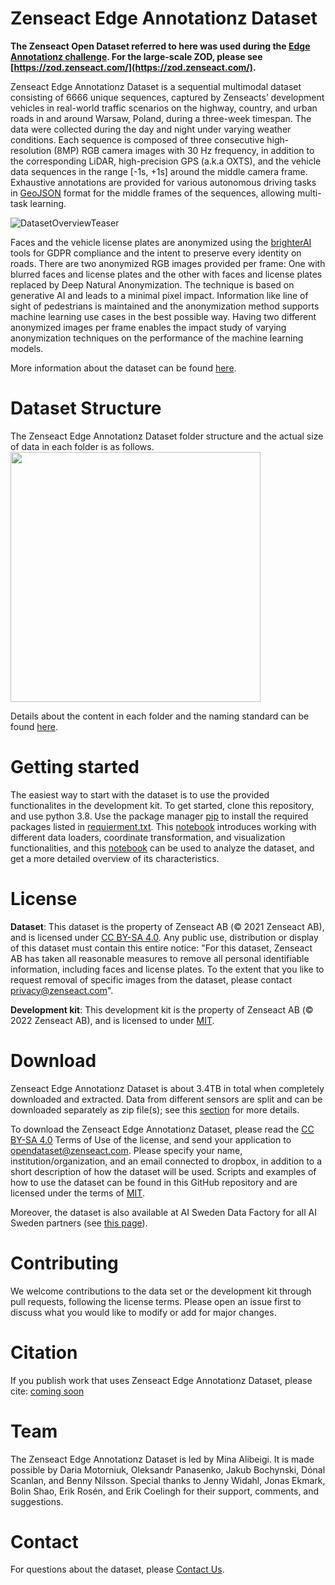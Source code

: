# Zenseact Edge Annotationz Dataset

**The Zenseact Open Dataset referred to here was used during the [Edge Annotationz challenge](https://www.ai.se/en/data-factory/edge-annotationz-challenge). For the large-scale ZOD, please see [https://zod.zenseact.com/](https://zod.zenseact.com/).**

Zenseact Edge Annotationz Dataset is a sequential multimodal dataset consisting of 6666 unique sequences, captured by Zenseacts’ development vehicles in real-world traffic scenarios on the highway, country, and urban roads in and around Warsaw, Poland, during a three-week timespan. The data were collected during the day and night under varying weather conditions.
Each sequence is composed of three consecutive high-resolution (8MP) RGB camera images with 30 Hz frequency, in addition to the corresponding LiDAR, high-precision GPS (a.k.a OXTS), and the vehicle data sequences in the range [-1s, +1s] around the middle camera frame. Exhaustive annotations are provided for various autonomous driving tasks in [GeoJSON](https://geojson.org/) format for the middle frames of the sequences, allowing multi-task learning.

![DatasetOverviewTeaser](/assets/dataset_teaser.png)

Faces and the vehicle license plates are anonymized using the [brighterAI](https://brighter.ai/) tools for GDPR compliance and the intent to preserve every identity on roads. There are two anonymized RGB images provided per frame: One with blurred faces and license plates and the other with faces and license plates replaced by Deep Natural Anonymization. The technique is based on generative AI and leads to a minimal pixel impact. Information like line of sight of pedestrians is maintained and the anonymization method supports machine learning use cases in the best possible way. Having two different anonymized images per frame enables the impact study of varying anonymization techniques on the performance of the machine learning models.

More information about the dataset can be found [here](https://www.ai.se/sites/default/files/content/bilder/zenseact_dataset_intro.pdf).

# Dataset Structure
The Zenseact Edge Annotationz Dataset folder structure and the actual size of data in each folder is as follows.
[<img src="/assets/dataset_structure_graphical_condense.jpeg" width="400"/>](image.png)

Details about the content in each folder and the naming standard can be found [here](/assets/dataset_structure_details.jpeg).
# Getting started
The easiest way to start with the dataset is to use the provided functionalites in the development kit.
To get started, clone this repository, and use python 3.8.
Use the package manager [pip](https://pip.pypa.io/en/stable/#) to install the required packages listed in [requierment.txt](./requirements.txt).
This [notebook](./devkit_tutorial.ipynb) introduces working with different data loaders, coordinate transformation, and visualization functionalities, and this [notebook](./dataset_analysis.ipynb) can be used to analyze the dataset, and get a more detailed overview of its characteristics.
# License
**Dataset**: This dataset is the property of Zenseact AB (© 2021 Zenseact AB), and is licensed under [CC BY-SA 4.0](https://creativecommons.org/licenses/by-sa/4.0/). Any public use, distribution or display of this dataset must contain this entire notice:
"For this dataset, Zenseact AB has taken all reasonable measures to remove all personal identifiable information, including faces and license plates. To the extent that you like to request removal of specific images from the dataset, please contact [privacy@zenseact.com](mailto:privacy@zenseact.com)".

**Development kit**: This development kit is the property of Zenseact AB (© 2022 Zenseact AB), and is licensed to under [MIT](https://opensource.org/licenses/MIT).

# Download
Zenseact Edge Annotationz Dataset is about 3.4TB in total when completely downloaded and extracted. Data from different sensors are split and can be downloaded separately as zip file(s); see this [section](#dataset-structure) for more details.

To download the Zenseact Edge Annotationz Dataset, please read the [CC BY-SA 4.0](https://creativecommons.org/licenses/by-sa/4.0/) Terms of Use of the license, and send your application to [opendataset@zenseact.com](mailto:opendataset@zenseact.com). Please specify your name, institution/organization, and an email connected to dropbox, in addition to a short description of how the dataset will be used. Scripts and examples of how to use the dataset can be found in this GitHub repository and are licensed under the terms of [MIT](https://opensource.org/licenses/MIT).

Moreover, the dataset is also available at AI Sweden Data Factory for all AI Sweden partners (see [this page](https://www.ai.se/en/data-factory/datasets/data-factory-datasets/zenseact-open-dataset)).

# Contributing
We welcome contributions to the data set or the development kit through pull requests, following the license terms. Please open an issue first to discuss what you would like to modify or add for major changes.

# Citation
If you publish work that uses Zenseact Edge Annotationz Dataset, please cite: [coming soon]()

# Team
The Zenseact Edge Annotationz Dataset is led by Mina Alibeigi. It is made possible by Daria Motorniuk, Oleksandr Panasenko, Jakub Bochynski, Dónal Scanlan, and Benny Nilsson. Special thanks to Jenny Widahl, Jonas Ekmark, Bolin Shao, Erik Rosén, and Erik Coelingh for their support, comments, and suggestions.

# Contact
For questions about the dataset, please [Contact Us](mailto:opendataset@zenseact.com).
